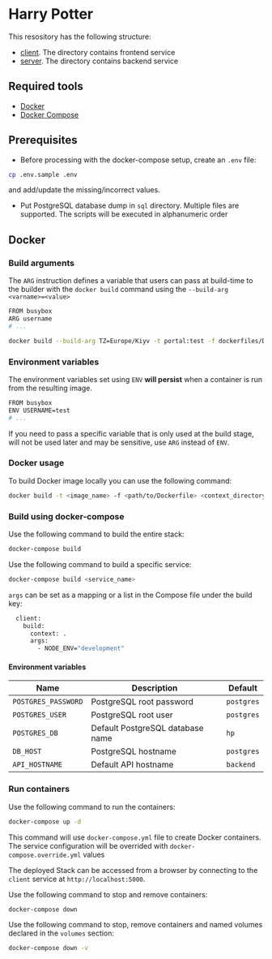 # Harry Potter

This resository has the following structure:

* [client](./client). The directory contains frontend service
* [server](./server). The directory contains backend service

## Required tools

* [Docker](https://docs.docker.com/engine/install/)
* [Docker Compose](https://docs.docker.com/compose/install/)

## Prerequisites

* Before processing with the docker-compose setup, create an `.env` file:

```bash
cp .env.sample .env
```

and add/update the missing/incorrect values.

* Put PostgreSQL database dump in `sql` directory. Multiple files are supported. The scripts will be executed in alphanumeric order

## Docker

### Build arguments

The `ARG` instruction defines a variable that users can pass at build-time to the builder with the `docker build` command using the `--build-arg <varname>=<value>`

```bash
FROM busybox
ARG username
# ...
```

```bash
docker build --build-arg TZ=Europe/Kiyv -t portal:test -f dockerfiles/Dockerfile.portal .
```

### Environment variables

The environment variables set using `ENV` **will persist** when a container is run from the resulting image.

```bash
FROM busybox
ENV USERNAME=test
# ...
```

If you need to pass a specific variable that is only used at the build stage, will not be used later and may be sensitive, use `ARG` instead of `ENV`.

### Docker usage

To build Docker image locally you can use the following command:

```bash
docker build -t <image_name> -f <path/to/Dockerfile> <context_directory>
```

### Build using docker-compose

Use the following command to build the entire stack:

```bash
docker-compose build
```

Use the following command to build a specific service:

```bash
docker-compose build <service_name>
```

`args` can be set as a mapping or a list in the Compose file under the build key:

```bash
  client:
    build:
      context: .
      args:
        - NODE_ENV="development"
```

#### Environment variables

| Name                                      | Description                                                            | Default                                             |
| ----------------------------------------- | ---------------------------------------------------------------------- | --------------------------------------------------- |
| `POSTGRES_PASSWORD`                   | PostgreSQL root password                                   | `postgres`                                              |
| `POSTGRES_USER`                      | PostgreSQL root user                                      | `postgres` |
| `POSTGRES_DB`                    | Default PostgreSQL database name | `hp`                             |
| `DB_HOST`                        | PostgreSQL hostname                               | `postgres`               |
| `API_HOSTNAME`                               | Default API hostname                                             | `backend`               |

### Run containers

Use the following command to run the containers:

```bash
docker-compose up -d
```

This command will use `docker-compose.yml` file to create Docker containers. The service configuration will be overrided with `docker-compose.override.yml` values

The deployed Stack can be accessed from a browser by connecting to the `client` service at `http://localhost:5000`.

Use the following command to stop and remove containers:

```bash
docker-compose down
```

Use the following command to stop, remove containers and named volumes declared in the `volumes` section:

```bash
docker-compose down -v